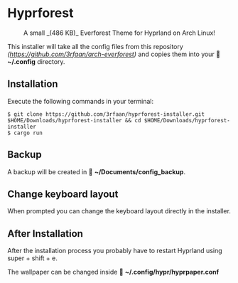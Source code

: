 # Hyprforest

<p align="center">A small _(486 KB)_ Everforest Theme for Hyprland on Arch Linux!</p>

This installer will take all the config files from this repository _(https://github.com/3rfaan/arch-everforest)_ and copies them into your  📁 **~/.config** directory.

## Installation

Execute the following commands in your terminal:

```
$ git clone https://github.com/3rfaan/hyprforest-installer.git $HOME/Downloads/hyprforest-installer && cd $HOME/Downloads/hyprforest-installer
$ cargo run
```

## Backup

A backup will be created in 📁 **~/Documents/config_backup**.

## Change keyboard layout

When prompted you can change the keyboard layout directly in the installer.

## After Installation

After the installation process you probably have to restart Hyprland using <kb>super</kb> + <kb>shift</kb> + <kb>e</kb>.

The wallpaper can be changed inside 📁 **~/.config/hypr/hyprpaper.conf**
